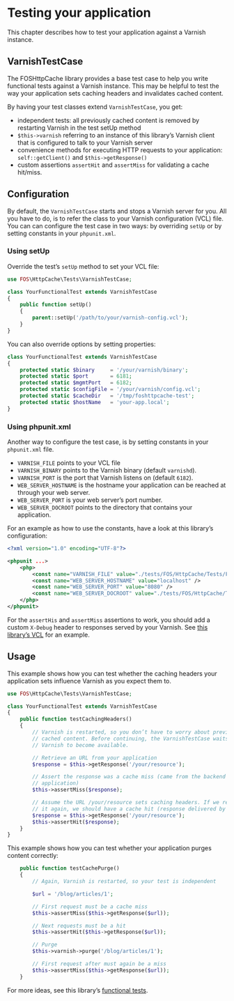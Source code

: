 Testing your application
========================

This chapter describes how to test your application against a Varnish instance.

VarnishTestCase
---------------

The FOSHttpCache library provides a base test case to help you write functional
tests against a Varnish instance. This may be helpful to test the way your
application sets caching headers and invalidates cached content.

By having your test classes extend `VarnishTestCase`, you get:

* independent tests: all previously cached content is removed by restarting
  Varnish in the test setUp method
* `$this->varnish` referring to an instance of this library’s Varnish client
  that is configured to talk to your Varnish server
* convenience methods for executing HTTP requests to your application:
  `self::getClient()` and `$this->getResponse()`
* custom assertions `assertHit` and `assertMiss` for validating a cache hit/miss.

Configuration
-------------

By default, the `VarnishTestCase` starts and stops a Varnish server for you.
All you have to do, is to refer the class to your Varnish configuration (VCL)
file. You can can configure the test case in two ways: by overriding `setUp`
or by setting constants in your `phpunit.xml`.

### Using setUp

Override the test’s `setUp` method to set your VCL file:

```php
use FOS\HttpCache\Tests\VarnishTestCase;

class YourFunctionalTest extends VarnishTestCase
{
    public function setUp()
    {
        parent::setUp('/path/to/your/varnish-config.vcl');
    }
}
```

You can also override options by setting properties:

```php
class YourFunctionalTest extends VarnishTestCase
{
    protected static $binary     = '/your/varnish/binary';
    protected static $port       = 6181;
    protected static $mgmtPort   = 6182;
    protected static $configFile = '/your/varnish/config.vcl';
    protected static $cacheDir   = '/tmp/foshttpcache-test';
    protected static $hostName   = 'your-app.local';
}
```

### Using phpunit.xml

Another way to configure the test case, is by setting constants in your
`phpunit.xml` file.

* `VARNISH_FILE` points to your VCL file
* `VARNISH_BINARY` points to the Varnish binary (default `varnishd`).
* `VARNISH_PORT` is the port that Varnish listens on (default `6182`).
* `WEB_SERVER_HOSTNAME` is the hostname your application can be reached at
   through your web server.
* `WEB_SERVER_PORT` is your web server’s port number.
* `WEB_SERVER_DOCROOT` points to the directory that contains your application.

For an example as how to use the constants, have a look at this library’s
configuration:

```xml
<?xml version="1.0" encoding="UTF-8"?>

<phpunit ...>
    <php>
        <const name="VARNISH_FILE" value="./tests/FOS/HttpCache/Tests/Functional/Fixtures/varnish/fos.vcl" />
        <const name="WEB_SERVER_HOSTNAME" value="localhost" />
        <const name="WEB_SERVER_PORT" value="8080" />
        <const name="WEB_SERVER_DOCROOT" value="./tests/FOS/HttpCache/Tests/Functional/Fixtures/web" />
    </php>
</phpunit>
```

For the `assertHis` and `assertMiss` assertions to work, you should add a
custom `X-Debug` header to responses served by your Varnish. See
[this library’s VCL](../tests/FOS/HttpCache/Functional/Fixtures/Varnish/fos.vcl) for an example.

Usage
-----

This example shows how you can test whether the caching headers your
application sets influence Varnish as you expect them to.

```php
use FOS\HttpCache\Tests\VarnishTestCase;

class YourFunctionalTest extends VarnishTestCase
{
    public function testCachingHeaders()
    {
        // Varnish is restarted, so you don’t have to worry about previously
        // cached content. Before continuing, the VarnishTestCase waits for
        // Varnish to become available.

        // Retrieve an URL from your application
        $response = $this->getResponse('/your/resource');

        // Assert the response was a cache miss (came from the backend
        // application)
        $this->assertMiss($response);

        // Assume the URL /your/resource sets caching headers. If we retrieve
        // it again, we should have a cache hit (response delivered by Varnish):
        $response = $this->getResponse('/your/resource');
        $this->assertHit($response);
    }
}
```

This example shows how you can test whether your application purges content
correctly:

```php
    public function testCachePurge()
    {
        // Again, Varnish is restarted, so your test is independent

        $url = '/blog/articles/1';

        // First request must be a cache miss
        $this->assertMiss($this->getResponse($url));

        // Next requests must be a hit
        $this->assertHit($this->getResponse($url));

        // Purge
        $this->varnish->purge('/blog/articles/1');

        // First request after must again be a miss
        $this->assertMiss($this->getResponse($url));
    }
```



For more ideas, see this library’s [functional tests](../tests/FOS/HttpCache/Tests/Functional).
